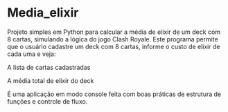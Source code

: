 # Media_elixir

Projeto simples em Python para calcular a média de elixir de um deck com 8 cartas, simulando a lógica do jogo Clash Royale.
Este programa permite que o usuário cadastre um deck com 8 cartas, informe o custo de elixir de cada uma e veja:

A lista de cartas cadastradas

A média total de elixir do deck

É uma aplicação em modo console feita com boas práticas de estrutura de funções e controle de fluxo.
